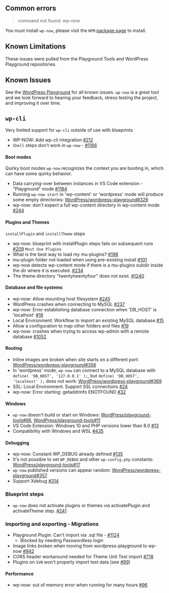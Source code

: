 ## Common errors
> command not found: wp-now

You must install `wp-now`, please visit the `NPM` [package page](https://www.npmjs.com/package/@wp-now/wp-now#known-issues) to install.

## Known Limitations
These issues were pulled from the Playground Tools and WordPress Playground repositories. 

## Known Issues
See the [WordPress Playground](https://github.com/WordPress/playground-tools/labels/wp-now) for all known issues. `wp-now` is a great tool and we look forward to hearing your feedback, stress testing the project, and improving it over time.


## `wp-cli`
Very limited support for `wp-cli` outside of use with blueprints
- WP-NOW: Add wp-cli integration [#212](https://github.com/WordPress/playground-tools/pull/212)
- `Shell` steps don't work in `wp-now` - [#1166](https://github.com/WordPress/wordpress-playground/issues/1166)


#### Boot modes
Quirky boot modes
`wp-now` recognizes the context you are booting in, which can have some quirky behavior.
- Data carrying-over between instances in VS Code extension - "Playground" mode [#1184](https://github.com/WordPress/wordpress-playground/issues/1184)
- Running `wp-now start` in 'wp-content' or 'wordpress' mode will produce some empty directories: [WordPress/wordpress-playground#328](https://github.com/WordPress/wordpress-playground/issues/328)
- wp-now: don't expect a full wp-content directory in wp-content mode [#244](https://github.com/WordPress/playground-tools/issues/244)

#### Plugins and Themes
`installPlugin` and `installTheme` steps
- wp-now: blueprint with installPlugin steps fails on subsequent runs [#209](https://github.com/WordPress/playground-tools/issues/209)
`Must Use Plugins`
- What is the best way to load my mu-plugins? [#198](https://github.com/WordPress/playground-tools/issues/198)
- mu-plugin folder not loaded when using pre-existing install [#101](https://github.com/WordPress/playground-tools/issues/101)
- wp-now detects wp-content mode if there is a mu-plugins subdir inside the dir where it is executed. [#234](https://github.com/WordPress/playground-tools/issues/234)
- The theme directory "twentytwentyfour" does not exist. [#1240](https://github.com/WordPress/wordpress-playground/issues/1240)


#### Database and file systems
- wp-now: Allow mounting host filesystem [#245](https://github.com/WordPress/playground-tools/issues/245)
- WordPress crashes when connecting to MySQL [#237](https://github.com/WordPress/playground-tools/issues/237)
- wp-now: Error establishing database connection when 'DB_HOST' is 'localhost' [#18](https://github.com/WordPress/playground-tools/issues/18)
- Local Environment: Workflow to import an existing MySQL database [#15](https://github.com/WordPress/playground-tools/issues/15)
- Allow a configuration to map other folders and files [#19](https://github.com/WordPress/playground-tools/issues/19)
- wp-now: crashes when trying to access wp-admin with a remote database [#1052](https://github.com/WordPress/wordpress-playground/issues/1052)


#### Routing
-   Inline images are broken when site starts on a different port: [WordPress/wordpress-playground#356](https://github.com/WordPress/wordpress-playground/issues/356)
-   In 'wordpress' mode, `wp-now` can connect to a MySQL database with `define( 'DB_HOST', '127.0.0.1' );`, but `define( 'DB_HOST', 'localhost' );` does not work: [WordPress/wordpress-playground#369](https://github.com/WordPress/wordpress-playground/issues/369)
- SSL: Local Environment: Support SSL connections [#24](https://github.com/WordPress/playground-tools/issues/24)
- wp-now: Error starting: getaddrinfo ENOTFOUND [#32](https://github.com/adamziel/playground-docs-workflow/issues/32)

#### Windows
-   `wp-now` doesn't build or start on Windows: [WordPress/playground-tools#66](https://github.com/WordPress/playground-tools/issues/66), [WordPress/playground-tools#11](https://github.com/WordPress/playground-tools/issues/11)
- VS Code Extension: Windows 10 and PHP versions lower than 8.0 [#13](https://github.com/WordPress/playground-tools/issues/13)
- Compatibility with Windows and WSL [#435](https://github.com/WordPress/wordpress-playground/issues/435)

#### Debugging
- wp-now: Constant WP_DEBUG already defined [#135](https://github.com/WordPress/playground-tools/issues/135)
-   It's not possible to set `WP_DEBUG` and other `wp-config.php` constants: [WordPress/playground-tools#17](https://github.com/WordPress/playground-tools/issues/17)
-   `wp-now` published versions can appear random: [WordPress/wordpress-playground#357](https://github.com/WordPress/wordpress-playground/issues/357)
- Support Xdebug [#314](https://github.com/WordPress/wordpress-playground/issues/314)

### Blueprint steps
- `wp-now` does not activate plugins or themes via activatePlugin and activateTheme step. [#241](https://github.com/WordPress/playground-tools/issues/241)


### Importing and exporting - Migrations
- Playground Plugin: Can't import via .sql file - [#1124](https://github.com/WordPress/wordpress-playground/issues/1201)
  - Blocked by needing Passwordless login 
- Image links broken when moving from wordpress-playground to wp-now [#942](https://github.com/WordPress/wordpress-playground/issues/942)
- CORS header workaround needed for Theme Unit Test import [#718](https://github.com/WordPress/wordpress-playground/issues/718)
- Plugins on `SVN` won't properly import test data (see [#99](https://github.com/WordPress/blueprints-library/issues/99))

#### Performance
- wp-now: out of memory error when running for many hours [#96](https://github.com/WordPress/playground-tools/issues/96)